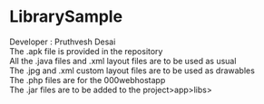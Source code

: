# LibrarySample
Developer : Pruthvesh Desai  
The .apk file is provided in the repository  
All the .java files and .xml layout files are to be used as usual  
The .jpg and .xml custom layout files are to be used as drawables  
The .php files are for the 000webhostapp  
The .jar files are to be added to the project>app>libs>
